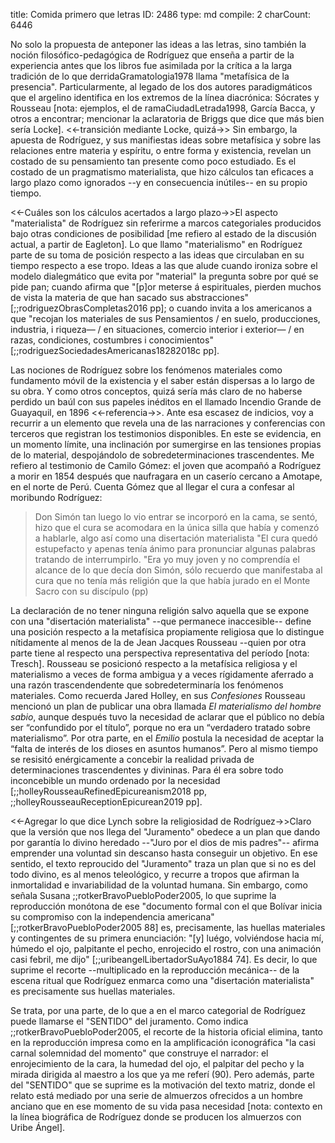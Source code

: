 title:          Comida primero que letras
ID:             2486
type:           md
compile:        2
charCount:      6446


No solo la propuesta de anteponer las ideas a las letras, sino también la noción filosófico-pedagógica de Rodríguez que enseña a partir de la experiencia antes que los libros fue asimilada por la crítica a la larga tradición de lo que derridaGramatologia1978 llama "metafísica de la presencia". Particularmente, al legado de los dos autores paradigmáticos que el argelino identifica en los extremos de la línea diacrónica: Sócrates y Rousseau [nota: ejemplos, el de ramaCiudadLetrada1998, García Bacca, y otros a encontrar; mencionar la aclaratoria de Briggs que dice que más bien sería Locke]. <<-transición mediante Locke, quizá->> Sin embargo, la apuesta de Rodríguez, y sus manifiestas ideas sobre metafísica y sobre las relaciones entre materia y espíritu, o entre forma y existencia, revelan un costado de su pensamiento tan presente como poco estudiado. Es el costado de un pragmatismo materialista, que hizo cálculos tan eficaces a largo plazo como ignorados --y en consecuencia inútiles-- en su propio tiempo.

<<-Cuáles son los cálculos acertados a largo plazo->>El aspecto "materialista" de Rodríguez sin referirme a marcos categoriales producidos bajo otras condiciones de posibilidad [me refiero al estado de la discusión actual, a partir de Eagleton]. Lo que llamo "materialismo" en Rodríguez parte de su toma de posición  respecto a las ideas que circulaban en su tiempo respecto a ese tropo. Ideas a las que alude cuando ironiza sobre el modelo dialegmático que evita por "material" la pregunta sobre por qué se pide pan; cuando afirma que "[p]or meterse á espirituales, pierden muchos de vista la materia de que han sacado sus abstracciones" [;;rodriguezObrasCompletas2016 pp]; o cuando invita a los americanos a que "recojan los materiales de sus Pensamientos / en suelo, producciones, industria, i riqueza— / en situaciones, comercio interior i exterior— / en razas, condiciones, costumbres i conocimientos" [;;rodriguezSociedadesAmericanas18282018c pp].

Las nociones de Rodríguez sobre los fenómenos materiales como fundamento móvil de la existencia y el saber están dispersas a lo largo de su obra. Y como otros conceptos, quizá sería más claro de no haberse perdido un baúl con sus papeles inéditos en el llamado Incendio Grande de Guayaquil, en 1896 <<-referencia->>. Ante esa escasez de indicios, voy a recurrir a un elemento que revela una de las narraciones y conferencias con terceros que registran los testimonios disponibles. En este se evidencia, en un momento límite, una inclinación por sumergirse en las tensiones propias de lo material, despojándolo de sobredeterminaciones trascendentes. Me refiero al testimonio de Camilo Gómez: el joven que acompañó a Rodríguez a morir en 1854 después que naufragara en un caserío cercano a Amotape, en el norte de Perú. Cuenta Gómez que al llegar el cura a confesar al moribundo Rodríguez: 

>Don Simón tan luego lo vio entrar se incorporó en la cama, se sentó, hizo que el cura se acomodara en la única silla que había y comenzó a hablarle, algo así como una disertación materialista
"El cura quedó estupefacto y apenas tenía ánimo para pronunciar algunas palabras tratando de interrumpirlo.
"Era yo muy joven y no comprendía el alcance de lo que decía don Simón, sólo recuerdo que manifestaba al cura que no tenía más religión que la que había jurado en el Monte Sacro con su discípulo (pp)

La declaración de no tener ninguna religión salvo aquella que se expone con una "disertación materialista" --que permanece inaccesible-- define una posición respecto a la metafísica propiamente religiosa que lo distingue nítidamente al menos de la de Jean Jacques Rousseau --quien por otra parte tiene al respecto una perspectiva representativa del período [nota: Tresch]. Rousseau se posicionó respecto a la metafísica religiosa y el materialismo a veces de forma ambigua y a veces rígidamente aferrado a una razón trascendendente que sobredeterminaría los fenómenos materiales. Como recuerda Jared Holley, en sus *Confesiones* Rousseau mencionó un plan de publicar una obra llamada *El materialismo del hombre sabio*, aunque después tuvo la necesidad de aclarar que el público no debía ser “confundido por el título”, porque no era un “verdadero tratado sobre materialismo”. Por otra parte, en el *Emilio* postula la necesidad de aceptar la “falta de interés de los dioses en asuntos humanos”. Pero al mismo tiempo se resisitó enérgicamente a concebir la realidad privada de determinaciones trascendentes y divininas. Para él era sobre todo inconcebible un mundo ordenado por la necesidad [;;holleyRousseauRefinedEpicureanism2018 pp, ;;holleyRousseauReceptionEpicurean2019 pp].

<<-Agregar lo que dice Lynch sobre la religiosidad de Rodríguez->>Claro que la versión que nos llega del "Juramento" obedece a un plan que dando por garantía lo divino heredado --"Juro por el dios de mis padres"-- afirma emprender una voluntad sin descanso hasta conseguir un objetivo. En ese sentido, el texto reproucido del "Juramento" traza un plan que si no es del todo divino, es al menos teleológico, y recurre a tropos que afirman la inmortalidad e invariabilidad de la voluntad humana. Sin embargo, como señala Susana ;;rotkerBravoPuebloPoder2005, lo que suprime la reproducción monótona de ese "documento formal con el que Bolívar inicia su compromiso con la independencia americana" [;;rotkerBravoPuebloPoder2005 88] es, precisamente, las huellas materiales y contingentes de su primera enunciación: "[y] luégo, volviéndose hacia mí, húmedo el ojo, palpitante el pecho, enrojecido el rostro, con una animación casi febril, me dijo" [;;uribeangelLibertadorSuAyo1884 74]. Es decir, lo que suprime el recorte --multiplicado en la reproducción mecánica-- de la escena ritual que Rodríguez enmarca como una "disertación materialista" es precisamente sus huellas materiales.

Se trata, por una parte, de lo que a en el marco categorial de Rodríguez puede llamarse el "SENTIDO" del juramento. Como indica ;;rotkerBravoPuebloPoder2005, el recorte de la historia oficial elimina, tanto en la reproducción impresa como en la amplificación iconográfica "la casi carnal solemnidad del momento" que construye el narrador: el enrojecimiento de la cara, la humedad del ojo, el palpitar del pecho y la mirada dirigida al maestro a los que ya me referí (90). Pero además, parte del "SENTIDO" que se suprime es la motivación del texto matriz, donde el relato está mediado por una serie de almuerzos ofrecidos a un hombre anciano que en ese momento de su vida pasa necesidad [nota: contexto en la línea biográfica de Rodríguez donde se producen los almuerzos con Uribe Ángel]. 